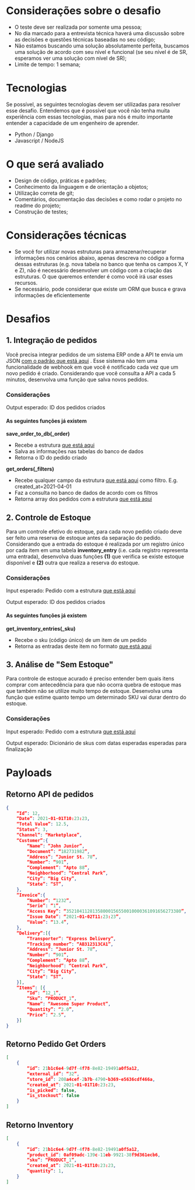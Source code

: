 # Considerações sobre o desafio
* O teste deve ser realizada por somente uma pessoa;
* No dia marcado para a entrevista técnica haverá uma discussão sobre as decisões e questões técnicas baseadas no seu código;
* Não estamos buscando uma solução absolutamente perfeita, buscamos uma solução de acordo com seu nível e funcional (se seu nível é de SR, esperamos ver uma solução com nível de SR);
* Limite de tempo: 1 semana;

# Tecnologias
Se possível, as seguintes tecnologias devem ser utilizadas para resolver esse desafio. Entendemos que é possível que você não tenha muita experiência com essas tecnologias, mas para nós é muito importante entender a capacidade de um engenheiro de aprender.

* Python / Django
* Javascript / NodeJS

# O que será avaliado
* Design de código, práticas e padrões;
* Conhecimento da linguagem e de orientação a objetos;
* Utilização correta de git;
* Comentários, documentação das decisões e como rodar o projeto no readme do projeto;
* Construção de testes;

# Considerações técnicas 
* Se você for utilizar novas estruturas para armazenar/recuperar informações nos cenários abaixo, apenas descreva no código a forma dessas estruturas (e.g. nova tabela no banco que tenha os campos X, Y e Z), não é necessário desenvolver um código com a criação das estruturas. O que queremos entender é como você irá usar esses recursos.
* Se necessário, pode considerar que existe um ORM que busca e grava informações de eficientemente

# Desafios

## 1. Integração de pedidos

Você precisa integrar pedidos de um sistema ERP onde a API te envia um JSON [com o padrão que está aqui](#retorno-api-de-pedidos)
. Esse sistema não tem uma funcionalidade de webhook em que você é notificado cada vez que um novo pedido é criado. Considerando que você consulta a API a cada 5 minutos, desenvolva uma função que salva novos pedidos.

### Considerações
Output esperado:
ID dos pedidos criados

#### As seguintes funções já existem 
**save_order_to_db(_order)** 
* Recebe a estrutura [que está aqui](#retorno-pedido-get-orders)
* Salva as informações nas tabelas do banco de dados
* Retorna o ID do pedido criado

**get_orders(_filters)** 
* Recebe qualquer campo da estrutura [que está aqui](#retorno-pedido-get-orders) como filtro. E.g. created_at=2021-04-01
* Faz a consulta no banco de dados de acordo com os filtros
* Retorna array dos pedidos com a estrutura [que está aqui](#retorno-pedido-get-orders)

## 2. Controle de Estoque

Para um controle efetivo do estoque, para cada novo pedido criado deve ser feito uma reserva de estoque antes da separação do pedido. Considerando que a entrada do estoque é realizada por um registro único por cada item em uma tabela **inventory_entry** (i.e. cada registro representa uma entrada), desenvolva duas funções **(1)** que verifica se existe estoque disponível e **(2)** outra que realiza a reserva do estoque. 

### Considerações
Input esperado:
Pedido com a estrutura [que está aqui](#retorno-api-de-pedidos)

Output esperado:
ID dos pedidos criados

#### As seguintes funções já existem
**get_inventory_entries(_sku)** 
* Recebe o sku (código único) de um item de um pedido
* Retorna as entradas deste item no formato [que está aqui](#retorno-inventory)

## 3. Análise de "Sem Estoque"

Para controle de estoque acurado é preciso entender bem quais itens comprar com antecedência para que não ocorra quebra de estoque mas que também não se utilize muito tempo de estoque. 
Desenvolva uma função que estime quanto tempo um determinado SKU vai durar dentro do estoque. 

### Considerações
Input esperado:
Pedido com a estrutura [que está aqui](#retorno-api-de-pedidos)

Output esperado:
Dicionário de skus com datas esperadas esperadas para finalização

# Payloads

## Retorno API de pedidos

```json
{
    “Id”: 12,
    “Date”: 2021-01-01T10:23:23,
    “Total Value”: 12.5,
    “Status”: 3,
    “Channel”: “Marketplace”,
    “Customer”:{
        “Name”: “John Junior”,
        “Document”: “182731982”,
        “Address”: “Junior St. 78”,
        “Number”: “901”,
        “Complement”: “Apto 88”,
        “Neighborhood”: “Central Park”,
        “City”: “Big City”,
        “State”: “ST”,
    },
    “Invoice”:{
        “Number”: “1232”,
        “Serie”: “1”,
        “Access Key”: “35210411281358000156550010000361091656273380”,
        “Issue Date”: “2021-01-02T11:23:23”,
        “Value”: “13.4”,
    },
    “Delivery”:[{
        “Transporter”: “Express Delivery”,
        “Tracking number”: “AB312313CA1”,
        “Address”: “Junior St. 78”,
        “Number”: “901”,
        “Complement”: “Apto 88”,
        “Neighborhood”: “Central Park”,
        “City”: “Big City”,
        “State”: “ST”,
    }],
    “Items”: [{
        “Id”: “12_1”,
        “Sku”: “PRODUCT_1”,
        “Name”: “Awesome Super Product”,
        “Quantity”: “2.0”,
        “Price”: “2.5”,
    }]
}
```

## Retorno Pedido Get Orders

```json
[
    {
        “id”: 21b1c6e4-9d7f-4f78-8e82-19491a0f5a12,
        “external_id”: “32”,
        “store_id”: 208a4cef-2b7b-4790-b369-e5636cdf466a,
        “created_at”: 2021-01-01T10:23:23,
        “is_picked”: false,
        “is_stockout”: false
    }
]
```

## Retorno Inventory

```json
[
    {
        “id”: 21b1c6e4-9d7f-4f78-8e82-19491a0f5a12,
        “product_id”: 0af09adc-139c-11eb-9921-38f9d361ecb6,
        “sku”: “PRODUCT_1”,
        “created_at”: 2021-01-01T10:23:23,
        “quantity”: 1,
    }
]
```
